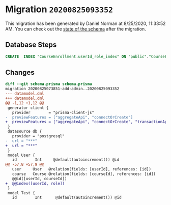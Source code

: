# Migration `20200825093352`

This migration has been generated by Daniel Norman at 8/25/2020, 11:33:52 AM.
You can check out the [state of the schema](./schema.prisma) after the migration.

## Database Steps

```sql
CREATE  INDEX "CourseEnrollment.userId_role_index" ON "public"."CourseEnrollment"("userId","role")
```

## Changes

```diff
diff --git schema.prisma schema.prisma
migration 20200825073851-add-admin..20200825093352
--- datamodel.dml
+++ datamodel.dml
@@ -1,12 +1,12 @@
 generator client {
   provider        = "prisma-client-js"
-  previewFeatures = ["aggregateApi", "connectOrCreate"]
+  previewFeatures = ["aggregateApi", "connectOrCreate", "transactionApi"]
 }
 datasource db {
   provider = "postgresql"
-  url = "***"
+  url = "***"
 }
 model User {
   id        Int     @default(autoincrement()) @id
@@ -57,8 +57,9 @@
   user     User   @relation(fields: [userId], references: [id])
   course   Course @relation(fields: [courseId], references: [id])
   @@id([userId, courseId])
+  @@index([userId, role])
 }
 model Test {
   id        Int      @default(autoincrement()) @id
```
